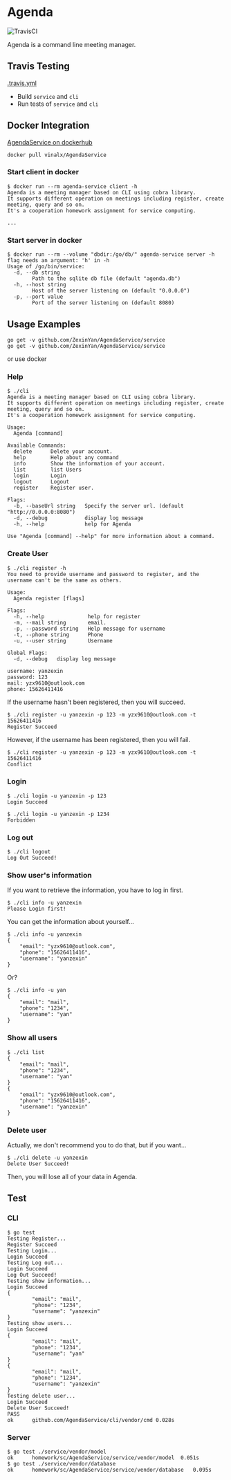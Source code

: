 # Agenda

![TravisCI](https://travis-ci.org/Ace-0/AgendaService.svg?branch=master)

Agenda is a command line meeting manager.

## Travis Testing

[.travis.yml]()

- Build `service` and `cli`
- Run tests of `service` and `cli`

## Docker Integration

[AgendaService on dockerhub]()

```
docker pull vinalx/AgendaService
```

### Start client in docker

```
$ docker run --rm agenda-service client -h
Agenda is a meeting manager based on CLI using cobra library.
It supports different operation on meetings including register, create meeting, query and so on.
It's a cooperation homework assignment for service computing.

...
```

### Start server in docker

```
$ docker run --rm --volume "dbdir:/go/db/" agenda-service server -h
flag needs an argument: 'h' in -h
Usage of /go/bin/service:
  -d, --db string
    	Path to the sqlite db file (default "agenda.db")
  -h, --host string
    	Host of the server listening on (default "0.0.0.0")
  -p, --port value
    	Port of the server listening on (default 8080)
```

## Usage Examples

```
go get -v github.com/ZexinYan/AgendaService/service
go get -v github.com/ZexinYan/AgendaService/service
```

or use docker

### Help

```
$ ./cli
Agenda is a meeting manager based on CLI using cobra library.
It supports different operation on meetings including register, create meeting, query and so on.
It's a cooperation homework assignment for service computing.

Usage:
  Agenda [command]

Available Commands:
  delete      Delete your account.
  help        Help about any command
  info        Show the information of your account.
  list        list Users
  login       Login
  logout      Logout
  register    Register user.

Flags:
  -b, --baseUrl string   Specify the server url. (default "http://0.0.0.0:8080")
  -d, --debug            display log message
  -h, --help             help for Agenda

Use "Agenda [command] --help" for more information about a command.

```


### Create User

```
$ ./cli register -h
You need to provide username and password to register, and the username can't be the same as others.

Usage:
  Agenda register [flags]

Flags:
  -h, --help              help for register
  -m, --mail string       email.
  -p, --password string   Help message for username
  -t, --phone string      Phone
  -u, --user string       Username

Global Flags:
  -d, --debug   display log message
```


```
username: yanzexin
password: 123
mail: yzx9610@outlook.com
phone: 15626411416
```

If the username hasn't been registered, then you will succeed.

```
$ ./cli register -u yanzexin -p 123 -m yzx9610@outlook.com -t 15626411416
Register Succeed
```

However, if the username has been registered, then you will fail.

```
$ ./cli register -u yanzexin -p 123 -m yzx9610@outlook.com -t 15626411416
Conflict
```

### Login

```
$ ./cli login -u yanzexin -p 123
Login Succeed
```


```
$ ./cli login -u yanzexin -p 1234
Forbidden
```

### Log out

```
$ ./cli logout
Log Out Succeed!
```

### Show user's information
If you want to retrieve the information, you have to log in first.

```
$ ./cli info -u yanzexin
Please Login first!
```

You can get the information about yourself...

```
$ ./cli info -u yanzexin
{
	"email": "yzx9610@outlook.com",
	"phone": "15626411416",
	"username": "yanzexin"
}
```

Or?

```
$ ./cli info -u yan
{
	"email": "mail",
	"phone": "1234",
	"username": "yan"
}
```

### Show all users

```
$ ./cli list
{
	"email": "mail",
	"phone": "1234",
	"username": "yan"
}
{
	"email": "yzx9610@outlook.com",
	"phone": "15626411416",
	"username": "yanzexin"
}
```

### Delete user
Actually, we don't recommend you to do that, but if you want...


```
$ ./cli delete -u yanzexin
Delete User Succeed!
```

Then, you will lose all of your data in Agenda.

## Test

### CLI

```
$ go test
Testing Register...
Register Succeed
Testing Login...
Login Succeed
Testing Log out...
Login Succeed
Log Out Succeed!
Testing show information...
Login Succeed
{
        "email": "mail",
        "phone": "1234",
        "username": "yanzexin"
}
Testing show users...
Login Succeed
{
        "email": "mail",
        "phone": "1234",
        "username": "yan"
}
{
        "email": "mail",
        "phone": "1234",
        "username": "yanzexin"
}
Testing delete user...
Login Succeed
Delete User Succeed!
PASS
ok      github.com/AgendaService/cli/vendor/cmd 0.028s

```

### Server

```
$ go test ./service/vendor/model
ok  	homework/sc/AgendaService/service/vendor/model	0.051s
$ go test ./service/vendor/database
ok  	homework/sc/AgendaService/service/vendor/database	0.095s
```